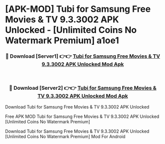 # [APK-MOD] Tubi for Samsung  Free Movies & TV 9.3.3002 APK Unlocked - [Unlimited Coins No Watermark Premium] a1oe1



<div align="center">
<h3>🔴 Download [Server1] 👉👉 <a href="https://momento.my/?title=Tubi_for_Samsung__Free_Movies_&_TV_9.3.3002_APK_Unlocked">Tubi for Samsung  Free Movies & TV 9.3.3002 APK Unlocked Mod Apk</a></h3><br>

<h3>🔴 Download [Server2] 👉👉 <a href="https://momento.my/?title=Tubi_for_Samsung__Free_Movies_&_TV_9.3.3002_APK_Unlocked">Tubi for Samsung  Free Movies & TV 9.3.3002 APK Unlocked Mod Apk</a></h3>
</div>



Download Tubi for Samsung  Free Movies & TV 9.3.3002 APK Unlocked 

Free APK MOD Tubi for Samsung  Free Movies & TV 9.3.3002 APK Unlocked [Unlimited Coins No Watermark Premium]

Download Tubi for Samsung  Free Movies & TV 9.3.3002 APK Unlocked [Unlimited Coins No Watermark Premium] Mod For Android

